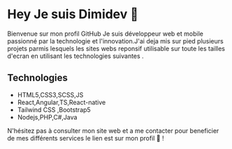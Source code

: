 # Hey Je suis Dimidev 👋
Bienvenue sur mon profil GitHub Je suis développeur web et mobile passionné par la technologie et l'innovation.J'ai deja mis sur pied plusieurs projets parmis lesquels les sites webs reponsif utilisable sur toute les tailles d'ecran en utilisant les technologies suivantes .
## Technologies
- HTML5,CSS3,SCSS,JS
- React,Angular,TS,React-native
- Tailwind CSS ,Bootstrap5
- Nodejs,PHP,C#,Java

N'hésitez pas à consulter mon site web et a me contacter pour beneficier de  mes différents services le lien est sur mon profil 🤝 !

